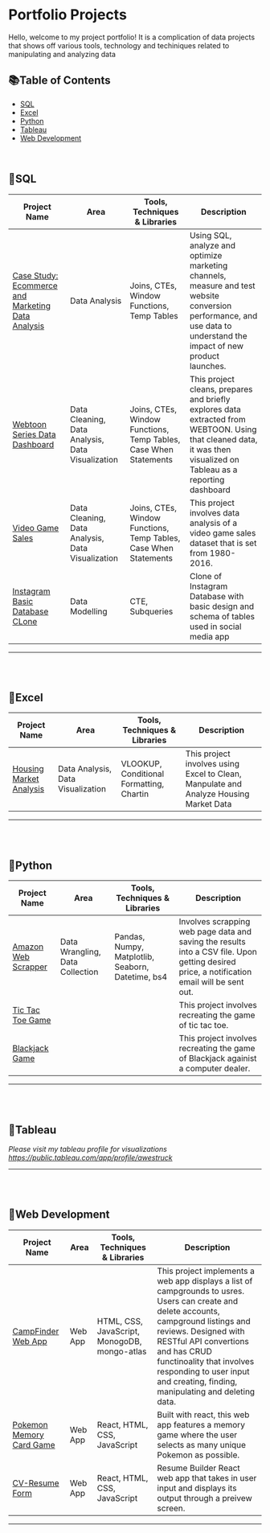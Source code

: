 # Portfolio Projects

Hello, welcome to my project portfolio! It is a complication of data projects that shows off various tools, technology and techiniques related to manipulating and analyzing data

## 📚Table of Contents

- [SQL](📁sql)
- [Excel](📁excel)
- [Python](📁python)
- [Tableau](📁tableau)
- [Web Development](📁web-development)

<br>

## 📁SQL

| Project Name | Area | Tools, Techniques & Libraries | Description |
|---|---|---|---|
| [Case Study: Ecommerce and Marketing Data Analysis ](https://github.com/awe-struck/ecommerce_and-marketing_data_analysis) | Data Analysis | Joins, CTEs, Window Functions, Temp Tables | Using SQL, analyze and optimize marketing channels, measure and test website conversion performance, and use data to understand the impact of new product launches. |
| [Webtoon Series Data Dashboard](https://github.com/awe-struck/WEBTOON_info/blob/main/Data_Exploration.sql) | Data Cleaning, Data Analysis, Data Visualization  | Joins, CTEs, Window Functions, Temp Tables, Case When Statements  | This project cleans, prepares and briefly explores data extracted from WEBTOON. Using that cleaned data, it was then visualized on Tableau as a reporting dashboard| https://public.tableau.com/app/profile/awestruck/viz/webt/WebtoonDashboard | From a CSV dataset, I imported the dataset into a SQL database. Then I cleaned and transformed that dataset and prepared it for tableau data visualization  |
| [Video Game Sales](https://github.com/awe-struck/Video_Game_Sales_2016/blob/main/Data_Analysis/sales_analysis.sql) | Data Cleaning, Data Analysis, Data Visualization | Joins, CTEs, Window Functions, Temp Tables, Case When Statements |This project involves data analysis of a video game sales dataset that is set from 1980-2016. |
| [Instagram Basic Database CLone](https://github.com/awe-struck/instagram_clone) | Data Modelling | CTE, Subqueries | Clone of Instagram Database with basic design and schema of tables used in social media app | 

***
<br>
<br>

## 📁Excel

| Project Name | Area | Tools, Techniques & Libraries | Description |
|---|---|---|---|
| [Housing Market Analysis](https://github.com/awe-struck/Housing_Data/tree/main/Linear_Regression_Model) | Data Analysis, Data Visualization | VLOOKUP, Conditional Formatting, Chartin |This project involves using Excel to Clean, Manpulate and Analyze Housing Market Data |

***
<br>
<br>

## 📁Python


| Project Name | Area | Tools, Techniques & Libraries | Description |
|---|---|---|---|
| [Amazon Web Scrapper](https://github.com/awe-struck/Amazon-Web-Scrapper/blob/master/Amazon%20Webscrapper%20Price%20Check.ipynb) | Data Wrangling, Data Collection | Pandas, Numpy, Matplotlib, Seaborn, Datetime, bs4 | Involves scrapping web page data and saving the results into a CSV file. Upon getting desired price, a notification email will be sent out. |   
| [Tic Tac Toe Game](https://github.com/awe-struck/Tic-Tac-Toe-Game/blob/main/Tic%20Tac%20Toe%20Game.ipynb) | | | This project involves recreating the game of tic tac toe. |   
| [Blackjack Game](https://github.com/awe-struck/Blackjack-game/blob/main/Blackjack%20Game.ipynb) | | |This project involves recreating the game of Blackjack againist a computer dealer. |

***
<br>
<br>


## 📁Tableau

_Please visit my tableau profile for visualizations https://public.tableau.com/app/profile/awestruck_

***
<br>
<br>

## 📁Web Development

| Project Name | Area | Tools, Techniques & Libraries | Description |
|---|---|---|---|
| [CampFinder Web App](https://github.com/awe-struck/Camp-Finder) | Web App | HTML, CSS, JavaScript, MonogoDB, mongo-atlas | This project implements a web app displays a list of campgrounds to usres. Users can create and delete accounts, campground listings and reviews. Designed with RESTful API convertions and has CRUD functinoality that involves responding to user input and creating, finding, manipulating and deleting  data. |
| [Pokemon Memory Card Game](https://github.com/awe-struck/memoryCard) | Web App | React, HTML, CSS, JavaScript | Built with react, this web app features a memory game where the user selects as many unique Pokemon as possible.   
| [CV-Resume Form](https://github.com/awe-struck/cv-App) | Web App | React, HTML, CSS, JavaScript  | Resume Builder React web app that takes in user input and displays its output through a preivew screen. |  

 
***
<br>
<br>



